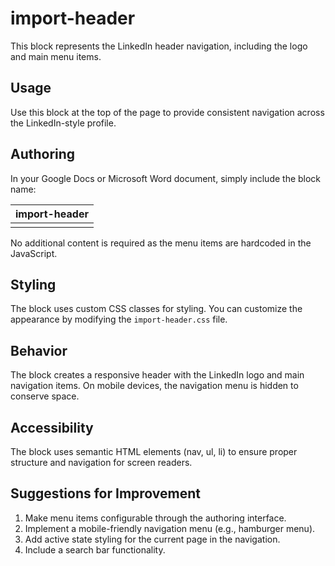 # import-header

This block represents the LinkedIn header navigation, including the logo and main menu items.

## Usage

Use this block at the top of the page to provide consistent navigation across the LinkedIn-style profile.

## Authoring

In your Google Docs or Microsoft Word document, simply include the block name:

| import-header |
| :---- |
| |

No additional content is required as the menu items are hardcoded in the JavaScript.

## Styling

The block uses custom CSS classes for styling. You can customize the appearance by modifying the `import-header.css` file.

## Behavior

The block creates a responsive header with the LinkedIn logo and main navigation items. On mobile devices, the navigation menu is hidden to conserve space.

## Accessibility

The block uses semantic HTML elements (nav, ul, li) to ensure proper structure and navigation for screen readers.

## Suggestions for Improvement

1. Make menu items configurable through the authoring interface.
2. Implement a mobile-friendly navigation menu (e.g., hamburger menu).
3. Add active state styling for the current page in the navigation.
4. Include a search bar functionality.